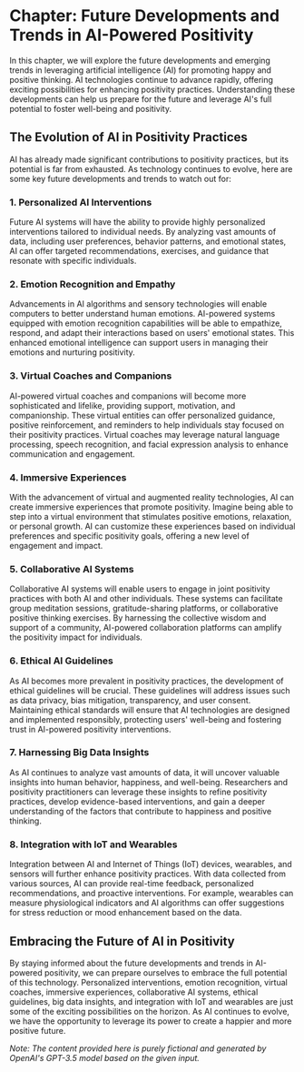 Chapter: Future Developments and Trends in AI-Powered Positivity
================================================================

In this chapter, we will explore the future developments and emerging trends in leveraging artificial intelligence (AI) for promoting happy and positive thinking. AI technologies continue to advance rapidly, offering exciting possibilities for enhancing positivity practices. Understanding these developments can help us prepare for the future and leverage AI's full potential to foster well-being and positivity.

The Evolution of AI in Positivity Practices
-------------------------------------------

AI has already made significant contributions to positivity practices, but its potential is far from exhausted. As technology continues to evolve, here are some key future developments and trends to watch out for:

### 1. Personalized AI Interventions

Future AI systems will have the ability to provide highly personalized interventions tailored to individual needs. By analyzing vast amounts of data, including user preferences, behavior patterns, and emotional states, AI can offer targeted recommendations, exercises, and guidance that resonate with specific individuals.

### 2. Emotion Recognition and Empathy

Advancements in AI algorithms and sensory technologies will enable computers to better understand human emotions. AI-powered systems equipped with emotion recognition capabilities will be able to empathize, respond, and adapt their interactions based on users' emotional states. This enhanced emotional intelligence can support users in managing their emotions and nurturing positivity.

### 3. Virtual Coaches and Companions

AI-powered virtual coaches and companions will become more sophisticated and lifelike, providing support, motivation, and companionship. These virtual entities can offer personalized guidance, positive reinforcement, and reminders to help individuals stay focused on their positivity practices. Virtual coaches may leverage natural language processing, speech recognition, and facial expression analysis to enhance communication and engagement.

### 4. Immersive Experiences

With the advancement of virtual and augmented reality technologies, AI can create immersive experiences that promote positivity. Imagine being able to step into a virtual environment that stimulates positive emotions, relaxation, or personal growth. AI can customize these experiences based on individual preferences and specific positivity goals, offering a new level of engagement and impact.

### 5. Collaborative AI Systems

Collaborative AI systems will enable users to engage in joint positivity practices with both AI and other individuals. These systems can facilitate group meditation sessions, gratitude-sharing platforms, or collaborative positive thinking exercises. By harnessing the collective wisdom and support of a community, AI-powered collaboration platforms can amplify the positivity impact for individuals.

### 6. Ethical AI Guidelines

As AI becomes more prevalent in positivity practices, the development of ethical guidelines will be crucial. These guidelines will address issues such as data privacy, bias mitigation, transparency, and user consent. Maintaining ethical standards will ensure that AI technologies are designed and implemented responsibly, protecting users' well-being and fostering trust in AI-powered positivity interventions.

### 7. Harnessing Big Data Insights

As AI continues to analyze vast amounts of data, it will uncover valuable insights into human behavior, happiness, and well-being. Researchers and positivity practitioners can leverage these insights to refine positivity practices, develop evidence-based interventions, and gain a deeper understanding of the factors that contribute to happiness and positive thinking.

### 8. Integration with IoT and Wearables

Integration between AI and Internet of Things (IoT) devices, wearables, and sensors will further enhance positivity practices. With data collected from various sources, AI can provide real-time feedback, personalized recommendations, and proactive interventions. For example, wearables can measure physiological indicators and AI algorithms can offer suggestions for stress reduction or mood enhancement based on the data.

Embracing the Future of AI in Positivity
----------------------------------------

By staying informed about the future developments and trends in AI-powered positivity, we can prepare ourselves to embrace the full potential of this technology. Personalized interventions, emotion recognition, virtual coaches, immersive experiences, collaborative AI systems, ethical guidelines, big data insights, and integration with IoT and wearables are just some of the exciting possibilities on the horizon. As AI continues to evolve, we have the opportunity to leverage its power to create a happier and more positive future.

*Note: The content provided here is purely fictional and generated by OpenAI's GPT-3.5 model based on the given input.*
